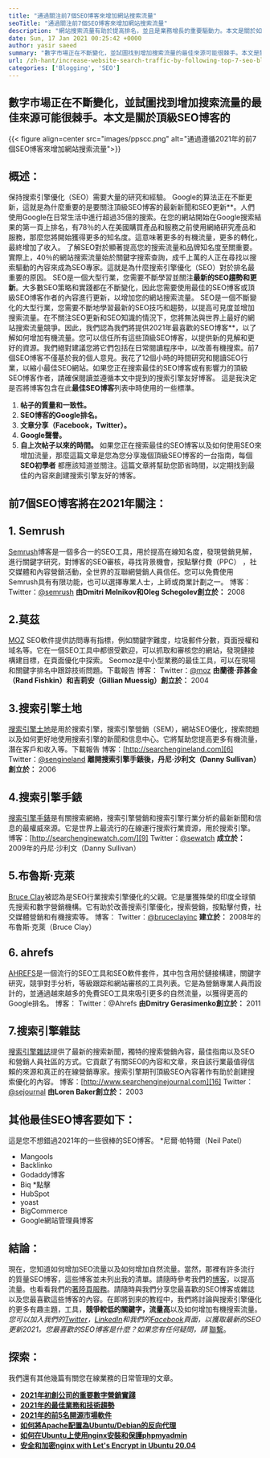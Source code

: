 ```yaml
---
title: "通過關注前7個SEO博客來增加網站搜索流量" 
seoTitle: "通過關注前7個SEO博客來增加網站搜索流量" 
description: "網站搜索流量有助於提高排名，並且是業務增長的重要驅動力。本文是關於如何增加網站搜索流量的？" 
date: Sun, 17 Jan 2021 00:25:42 +0000
author: yasir saeed
summary: "數字市場正在不斷變化，並試圖找到增加搜索流量的最佳來源可能很棘手。本文是關於頂級SEO博客的" 
url: /zh-hant/increase-website-search-traffic-by-following-top-7-seo-blogs/
categories: ['Blogging', 'SEO']
---
```


## 數字市場正在不斷變化，並試圖找到增加搜索流量的最佳來源可能很棘手。本文是關於頂級SEO博客的

{{< figure align=center src="images/ppscc.png" alt="通過遵循2021年的前7個SEO博客來增加網站搜索流量">}}


## 概述：
保持搜索引擎優化（SEO）需要大量的研究和經驗。 Google的算法正在不斷更新，這就是為什麼重要的是要關注頂級SEO博客的最新新聞和SEO更新**。人們使用Google在日常生活中進行超過35億的搜索。在您的網站開始在Google搜索結果的第一頁上排名，有78％的人在美國購買產品和服務之前使用網絡研究產品和服務，那麼您將開始獲得更多的知名度。這意味著更多的有機流量，更多的轉化，最終增加了收入。
了解SEO對於顯著提高您的搜索流量和品牌知名度至關重要。實際上，40％的網站搜索流量始於關鍵字搜索查詢，成千上萬的人正在尋找以搜索驅動的內容來成為SEO專家。這就是為什麼搜索引擎優化（SEO）對於排名最重要的原因。 SEO是一個大型行業，您需要不斷學習並關注**最新的SEO趨勢和更新**。大多數SEO策略和實踐都在不斷變化，因此您需要使用最佳的SEO博客或頂級SEO博客作者的內容進行更新，以增加您的網站搜索流量。
SEO是一個不斷變化的大型行業，您需要不斷地學習最新的SEO技巧和趨勢，以提高可見度並增加搜索流量。在不關注SEO更新和SEO知識的情況下，您將無法與世界上最好的網站搜索流量競爭。因此，我們認為我們將提供2021年最喜歡的SEO博客**，以了解如何增加有機流量。您可以信任所有這些頂級SEO博客，以提供新的見解和更好的資源。我們絕對建議您將它們包括在日常閱讀程序中，以改善有機搜索。前7個SEO博客不僅基於我的個人意見。我花了12個小時的時間研究和閱讀SEO行業，以縮小最佳SEO網站。如果您正在搜索最佳的SEO博客或有影響力的頂級SEO博客作者，請確保閱讀並遵循本文中提到的搜索引擎友好博客。
這是我決定是否將博客包含在此**最佳SEO博客**列表中時使用的一些標準。
  1. **帖子的質量和一致性。**
  2.  **SEO博客的Google排名。** 
  3. **文章分享（Facebook，Twitter）。**
  4.  **Google聲譽。** 
  5. **自上次帖子以來的時間。**
如果您正在搜索最佳的SEO博客以及如何使用SEO來增加流量，那麼這篇文章是您為您分享幾個頂級SEO博客的一台指南，每個 **SEO初學者** 都應該知道並關注。這篇文章將幫助您節省時間，以定期找到最佳的內容來創建搜索引擎友好的博客。

## 前7個SEO博客將在2021年關注：

## 1. Semrush
[Semrush][1]博客是一個多合一的SEO工具，用於提高在線知名度，發現營銷見解，進行關鍵字研究，對博客的SEO審核，尋找背景機會，按點擊付費（PPC） ，社交媒體和內容營銷活動，全世界的互聯網營銷人員信任。您可以免費使用Semrush具有有限功能，也可以選擇專業人士，上師或商業計劃之一。
博客：
Twitter：[@semrush][2]
**由Dmitri Melnikov和Oleg Schegolev創立於：** 2008

## 2.莫茲
[MOZ][3] SEO軟件提供訪問專有指標，例如關鍵字難度，垃圾郵件分數，頁面授權和域名等。它在一個SEO工具中都很受歡迎，可以抓取和審核您的網站，發現鏈接構建目標，在頁面優化中探索。 Seomoz是中小型業務的最佳工具，可以在現場和關鍵字排名中跟踪技術問題。下載報告
博客：
Twitter：[@moz][4]
**由蘭德·菲甚金（Rand Fishkin）和吉莉安（Gillian Muessig）創立於：** 2004

## 3.搜索引擎土地
[搜索引擎土地][5]是用於搜索引擎，搜索引擎營銷（SEM），網站SEO優化，搜索問題以及如何更好地使用搜索引擎的新聞和信息中心。它將幫助您提高更多有機流量，潛在客戶和收入等。下載報告
博客：[http://searchengineland.com][6]
Twitter：[@sengineland][7]
**離開搜索引擎手錶後，丹尼·沙利文（Danny Sullivan）創立於：** 2006

## 4.搜索引擎手錶
[搜索引擎手錶][8]是有關搜索網絡，搜索引擎營銷和搜索引擎行業分析的最新新聞和信息的最權威來源。它是世界上最流行的在線運行搜索行業資源，用於搜索引擎。
博客：[http://searchenginewatch.com/][9]
Twitter：[@sewatch][10]
**成立於：** 2009年的丹尼·沙利文（Danny Sullivan）

## 5.布魯斯·克萊
[Bruce Clay][11]被認為是SEO行業搜索引擎優化的父親。它是屢獲殊榮的印度全球領先搜索和數字營銷機構。它有助於改善搜索引擎優化，搜索營銷，按點擊付費，社交媒體營銷和有機搜索等。
博客：
Twitter：[@bruceclayinc][12]
**建立於：** 2008年的布魯斯·克萊（Bruce Clay）

## 6. ahrefs
[AHREFS][13]是一個流行的SEO工具和SEO軟件套件，其中包含用於鏈接構建，關鍵字研究，競爭對手分析，等級跟踪和網站審核的工具列表。它是為營銷專業人員而設計的，並通過越來越多的免費SEO工具來吸引更多的自然流量，以獲得更高的Google排名。
博客：[][14]
Twitter：@Ahrefs
**由Dmitry Gerasimenko創立於：** 2011

## 7.搜索引擎雜誌
[搜索引擎雜誌][15]提供了最新的搜索新聞，獨特的搜索營銷內容，最佳指南以及SEO和營銷人員社區的方式。它貢獻了有關SEO的內容和文章，來自該行業最值得信賴的來源和真正的在線營銷專家。搜索引擎期刊頂級SEO內容著作有助於創建搜索優化的內容。
博客：[http://www.searchenginejournal.com][16]
Twitter：[@sejournal][17]
**由Loren Baker創立於：** 2003

## 其他最佳SEO博客要如下：
這是您不想錯過2021年的一些很棒的SEO博客。
  *尼爾·帕特爾（Neil Patel）
  * Mangools
  * Backlinko
  * Godaddy博客
  * Biq
  *點擊
  * HubSpot
  * yoast
  * BigCommerce
  * Google網站管理員博客

## 結論：
現在，您知道如何增加SEO流量以及如何增加自然流量。當然，那裡有許多流行的質量SEO博客，這些博客並未列出我的清單。請隨時參考我們的[博客][18]，以提高流量。也看看我們的[著陸頁服務][19]。請隨時與我們分享您最喜歡的SEO博客或雜誌以及您最喜歡這些博客的內容。在即將到來的教程中，我們將討論與搜索引擎優化的更多有趣主題，工具，**競爭較低的關鍵字，流量高**以及如何增加有機搜索流量。
_您可以加入我們的[Twitter][20]，[LinkedIn][21]和我們的[Facebook][22]頁面，以獲取最新的SEO更新2021。您最喜歡的SEO博客是什麼？如果您有任何疑問，請_ [聯繫][23]。

## 探索：
我們還有其他幾篇有關您在線業務的日常管理的文章。
  * **[2021年初創公司的重要數字營銷實踐][24]**
  * **[2021年的最佳業務和技術趨勢][25]**
  * **[2021年的前5名開源市場軟件][26]**
  * **[如何將Apache配置為Ubuntu/Debian的反向代理][27]**
  * **[如何在Ubuntu上使用nginx安裝和保護phpmyadmin][28]**
  * **[安全和加密nginx with Let's Encrypt in Ubuntu 20.04][29]**

  
[1]: https://www.semrush.com/blog/
[2]: https://twitter.com/semrush
[3]: http://moz.com/blog
[4]: https://twitter.com/moz
[5]: http://searchengineland.com
[6]: http://searchengineland.com/
[7]: https://twitter.com/sengineland
[8]: http://searchenginewatch.com/
[9]: https://searchenginewatch.com/
[10]: https://twitter.com/sewatch
[11]: http://www.bruceclay.com/blog
[12]: https://twitter.com/BruceClayInc
[13]: https://ahrefs.com/blog/
[14]: https://www.seoorganic.co.uk/blog/
[15]: http://www.searchenginejournal.com
[16]: http://www.searchenginejournal.com/
[17]: https://twitter.com/sejournal
[18]: https://blog.containerize.com/
[19]: https://products.containerize.com/
[20]: https://twitter.com/containerize_co
[21]: https://www.linkedin.com/company/containerize/
[22]: http://facebook.com/containerize
[23]: mailto:yasir.saeed@aspose.com
[24]: https://blog.containerize.com/marketing-automation/important-digital-marketing-practices-for-startups-in-2021/
[25]: https://blog.containerize.com/2021/04/23/best-business-and-technology-trends-in-2021-and-beyond/
[26]: https://blog.containerize.com/marketplace/top-5-open-source-marketplace-software-in-2021/
[27]: https://blog.containerize.com/web-server-solution-stack/how-to-configure-apache-as-a-reverse-proxy-for-ubuntudebian/
[28]: https://blog.containerize.com/web-server-solution-stack/how-to-install-and-secure-phpmyadmin-with-nginx-on-ubuntu/
[29]: https://blog.containerize.com/web-server-solution-stack/how-to-secure-nginx-with-letsencrypt-on-ubuntu-20-04/
